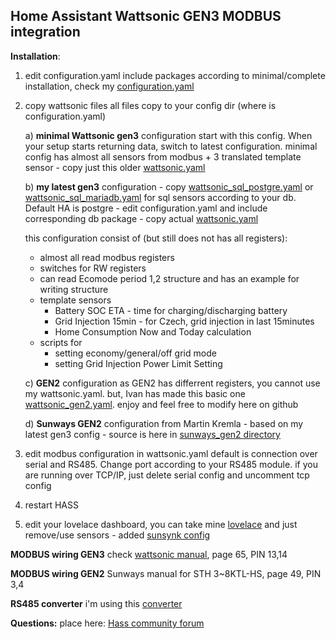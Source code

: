 ## Home Assistant Wattsonic GEN3 MODBUS integration

**Installation**:
1. edit configuration.yaml
include packages according to minimal/complete installation, check my [configuration.yaml](configuration.yaml)

2. copy wattsonic files
all files copy to your config dir (where is configuration.yaml)

	a) **minimal Wattsonic gen3** configuration
		start with this config. When your setup starts returning data, switch to latest configuration. minimal config has almost all sensors from modbus + 3 translated template sensor
		- copy just this older [wattsonic.yaml](https://raw.githubusercontent.com/GiZMoSK1221/hass-addons/7c4f86199650526064935fac353a233ae6daa0ea/wattsonic/wattsonic.yaml) 
		

	b) **my latest gen3** configuration
		- copy [wattsonic_sql_postgre.yaml](wattsonic_sql_postgre.yaml) or [wattsonic_sql_mariadb.yaml](wattsonic_sql_mariadb.yaml) for sql sensors according to your db. Default HA is postgre
		- edit configuration.yaml and include corresponding db package
		- copy actual [wattsonic.yaml](wattsonic.yaml)
	
	this configuration consist of (but still does not has all registers):
	- almost all read modbus registers
	- switches for RW registers
	- can read Ecomode period 1,2 structure and has an example for writing structure
	- template sensors
		- Battery SOC ETA - time for charging/discharging battery
		- Grid Injection 15min - for Czech, grid injection in last 15minutes
		- Home Consumption Now and Today calculation
	- scripts for
		- setting economy/general/off grid mode
		- setting Grid Injection Power Limit Setting
	
	c) **GEN2** configuration
	as GEN2 has differrent registers, you cannot use my wattsonic.yaml.
	but, Ivan has made this basic one [wattsonic_gen2.yaml](wattsonic_gen2.yaml). enjoy and feel free to modify here on github

	d) **Sunways GEN2** configuration from Martin Kremla
		- based on my latest gen3 config
		- source is here in [sunways_gen2 directory](sunways_gen2)

4. edit modbus configuration in wattsonic.yaml
		 default is connection over serial and RS485. Change port according to your RS485 module.
		 if you are running over TCP/IP, just delete serial config and uncomment tcp config

5. restart HASS
6. edit your lovelace dashboard, you can take mine [lovelace](lovelace.yaml) and just remove/use sensors
		- added [sunsynk config](sunsynk.yaml)

**MODBUS wiring GEN3**
check [wattsonic manual](https://www.wattsonic.com/Ftp/EN/Wattsonic%20Li-HV%20Residential%20Three%20Phase%20Hybrid%20Series_UM_EN.pdf), page 65, PIN 13,14

**MODBUS wiring GEN2**
 Sunways manual for STH 3~8KTL-HS, page 49, PIN 3,4

**RS485 converter**
i'm using this [converter](https://www.aliexpress.com/item/1005003207091292.html)

**Questions:**
place here: [Hass community forum](https://community.home-assistant.io/t/wattsonic-photovoltaic-power-plant-fve-integration/406135) 
